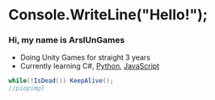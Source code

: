 # Console.WriteLine("Hello!");

### Hi, my name is ArslUnGames
- Doing Unity Games for straight 3 years
- Currently learning C#, [Python](https://www.google.com/search?q=Down+syndrome), [JavaScript](https://shitcode.net/best/language/javascript)
```c#
while(!IsDead()) KeepAlive();
//piopimpl
```
